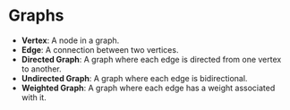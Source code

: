 # Graphs

- **Vertex**: A node in a graph.
- **Edge**: A connection between two vertices.
- **Directed Graph**: A graph where each edge is directed from one vertex to another.
- **Undirected Graph**: A graph where each edge is bidirectional.
- **Weighted Graph**: A graph where each edge has a weight associated with it.
